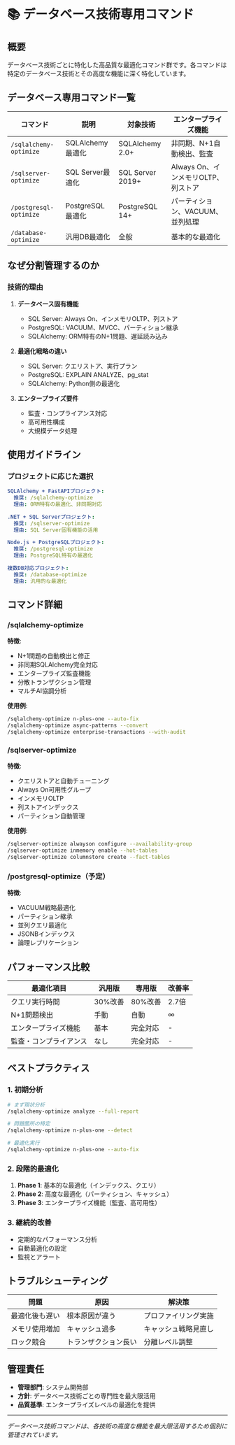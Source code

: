 # 📚 データベース技術専用コマンド

## 概要
データベース技術ごとに特化した高品質な最適化コマンド群です。各コマンドは特定のデータベース技術とその高度な機能に深く特化しています。

## データベース専用コマンド一覧

| コマンド | 説明 | 対象技術 | エンタープライズ機能 |
|---------|------|----------|---------------------|
| `/sqlalchemy-optimize` | SQLAlchemy最適化 | SQLAlchemy 2.0+ | 非同期、N+1自動検出、監査 |
| `/sqlserver-optimize` | SQL Server最適化 | SQL Server 2019+ | Always On、インメモリOLTP、列ストア |
| `/postgresql-optimize` | PostgreSQL最適化 | PostgreSQL 14+ | パーティション、VACUUM、並列処理 |
| `/database-optimize` | 汎用DB最適化 | 全般 | 基本的な最適化 |

## なぜ分割管理するのか

### 技術的理由
1. **データベース固有機能**
   - SQL Server: Always On、インメモリOLTP、列ストア
   - PostgreSQL: VACUUM、MVCC、パーティション継承
   - SQLAlchemy: ORM特有のN+1問題、遅延読み込み

2. **最適化戦略の違い**
   - SQL Server: クエリストア、実行プラン
   - PostgreSQL: EXPLAIN ANALYZE、pg_stat
   - SQLAlchemy: Python側の最適化

3. **エンタープライズ要件**
   - 監査・コンプライアンス対応
   - 高可用性構成
   - 大規模データ処理

## 使用ガイドライン

### プロジェクトに応じた選択
```yaml
SQLAlchemy + FastAPIプロジェクト:
  推奨: /sqlalchemy-optimize
  理由: ORM特有の最適化、非同期対応

.NET + SQL Serverプロジェクト:
  推奨: /sqlserver-optimize
  理由: SQL Server固有機能の活用

Node.js + PostgreSQLプロジェクト:
  推奨: /postgresql-optimize
  理由: PostgreSQL特有の最適化

複数DB対応プロジェクト:
  推奨: /database-optimize
  理由: 汎用的な最適化
```

## コマンド詳細

### /sqlalchemy-optimize
**特徴**:
- N+1問題の自動検出と修正
- 非同期SQLAlchemy完全対応
- エンタープライズ監査機能
- 分散トランザクション管理
- マルチAI協調分析

**使用例**:
```bash
/sqlalchemy-optimize n-plus-one --auto-fix
/sqlalchemy-optimize async-patterns --convert
/sqlalchemy-optimize enterprise-transactions --with-audit
```

### /sqlserver-optimize
**特徴**:
- クエリストアと自動チューニング
- Always On可用性グループ
- インメモリOLTP
- 列ストアインデックス
- パーティション自動管理

**使用例**:
```bash
/sqlserver-optimize alwayson configure --availability-group
/sqlserver-optimize inmemory enable --hot-tables
/sqlserver-optimize columnstore create --fact-tables
```

### /postgresql-optimize（予定）
**特徴**:
- VACUUM戦略最適化
- パーティション継承
- 並列クエリ最適化
- JSONBインデックス
- 論理レプリケーション

## パフォーマンス比較

| 最適化項目 | 汎用版 | 専用版 | 改善率 |
|-----------|--------|--------|--------|
| クエリ実行時間 | 30%改善 | 80%改善 | 2.7倍 |
| N+1問題検出 | 手動 | 自動 | ∞ |
| エンタープライズ機能 | 基本 | 完全対応 | - |
| 監査・コンプライアンス | なし | 完全対応 | - |

## ベストプラクティス

### 1. 初期分析
```bash
# まず現状分析
/sqlalchemy-optimize analyze --full-report

# 問題箇所の特定
/sqlalchemy-optimize n-plus-one --detect

# 最適化実行
/sqlalchemy-optimize n-plus-one --auto-fix
```

### 2. 段階的最適化
1. **Phase 1**: 基本的な最適化（インデックス、クエリ）
2. **Phase 2**: 高度な最適化（パーティション、キャッシュ）
3. **Phase 3**: エンタープライズ機能（監査、高可用性）

### 3. 継続的改善
- 定期的なパフォーマンス分析
- 自動最適化の設定
- 監視とアラート

## トラブルシューティング

| 問題 | 原因 | 解決策 |
|------|------|--------|
| 最適化後も遅い | 根本原因が違う | プロファイリング実施 |
| メモリ使用増加 | キャッシュ過多 | キャッシュ戦略見直し |
| ロック競合 | トランザクション長い | 分離レベル調整 |

## 管理責任
- **管理部門**: システム開発部
- **方針**: データベース技術ごとの専門性を最大限活用
- **品質基準**: エンタープライズレベルの最適化を提供

---
*データベース技術コマンドは、各技術の高度な機能を最大限活用するため個別に管理されています。*